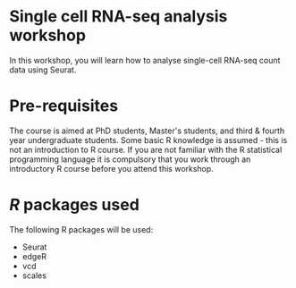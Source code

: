 # Single cell RNA-seq analysis workshop

In this workshop, you will learn how to analyse single-cell RNA-seq count data using Seurat. 

# Pre-requisites 

The course is aimed at PhD students, Master's students, and third & fourth year undergraduate students. 
Some basic R knowledge is assumed - this is not an introduction to R course. 
If you are not familiar with the R statistical programming language it is compulsory that you work through an introductory R course before you attend this workshop.

# _R_ packages used

The following R packages will be used: 

* Seurat
* edgeR
* vcd
* scales

